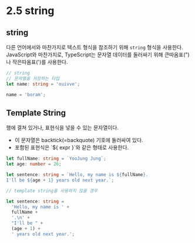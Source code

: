 # 2.5 string

## string

다른 언어에서와 마찬가지로 텍스트 형식을 참조하기 위해 `string` 형식을 사용한다. <br/>
JavaScript와 마찬가지로, TypeScript는 문자열 데이터를 둘러싸기 위해 큰따옴표(")나 작은따옴표(')를 사용한다.

```typescript
// string
// 문자열을 저장하는 타입
let name: string = 'ouivve';

name = 'boram';
```

## Template String

행에 결쳐 있거나, 표현식을 넣을 수 있는 문자열이다.

- 이 문자열은 backtick(=backquote) 기호에 둘러싸여 있다.
- 포함된 표현식은 \`${ expr }\`와 같은 형태로 사용한다.

```typescript
let fullName: string = `YooJung Jung`;
let age: number = 26;

let sentence: string = `Hello, my name is ${fullName}.
I'll be ${age + 1} years old next year.`;

// template string을 사용하지 않을 경우

let sentence: string =
  'Hello, my name is ' +
  fullName +
  '.\n' +
  "I'll be " +
  (age + 1) +
  ' years old next year.';
```
